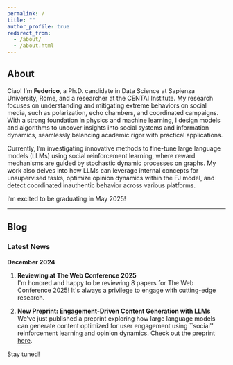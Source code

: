 ```yaml
---
permalink: /
title: ""
author_profile: true
redirect_from: 
  - /about/
  - /about.html
---
```


## About

Ciao! I’m **Federico**, a Ph.D. candidate in Data Science at Sapienza University, Rome, and a researcher at the CENTAI Institute. My research focuses on understanding and mitigating extreme behaviors on social media, such as polarization, echo chambers, and coordinated campaigns. With a strong foundation in physics and machine learning, I design models and algorithms to uncover insights into social systems and information dynamics, seamlessly balancing academic rigor with practical applications.

Currently, I’m investigating innovative methods to fine-tune large language models (LLMs) using social reinforcement learning, where reward mechanisms are guided by stochastic dynamic processes on graphs. My work also delves into how LLMs can leverage internal concepts for unsupervised tasks, optimize opinion dynamics within the FJ model, and detect coordinated inauthentic behavior across various platforms.

I’m excited to be graduating in May 2025!

---

## Blog

### Latest News

**December 2024**

1. **Reviewing at The Web Conference 2025**  
   I'm honored and happy to be reviewing 8 papers for The Web Conference 2025! It's always a privilege to engage with cutting-edge research.

2. **New Preprint: Engagement-Driven Content Generation with LLMs**  
   We've just published a preprint exploring how large language models can generate content optimized for user engagement using ``social'' reinforcement learning and opinion dynamics. Check out the preprint [here](https://arxiv.org/abs/2411.13187).

Stay tuned!
